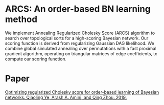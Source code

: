 # ARCS: An order-based BN learning method
We implement Annealing Regularized Cholesky Score (ARCS) algorithm to search over topological sorts for a high-scoring Bayesian network. Our scoring function is derived from regularizing Gaussian DAG likelihood. We combine global simulated annealing over permutations with a fast proximal gradient algorithm, operating on triangular matrices of edge coefficients, to compute our scoring function. 


# Paper
[Optimizing regularized Cholesky score for order-based learning of Bayesian networks. Qiaoling Ye, Arash A. Amini, and Qing Zhou. 2019.](https://arxiv.org/abs/1904.12360)
